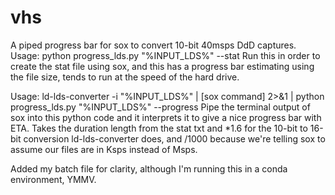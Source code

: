 # vhs
A piped progress bar for sox to convert 10-bit 40msps DdD captures.
Usage: python progress_lds.py "%INPUT_LDS%" --stat
Run this in order to create the stat file using sox, and this has a progress bar estimating using the file size, tends to run at the speed of the hard drive.

Usage: ld-lds-converter -i "%INPUT_LDS%" | [sox command] 2>&1 | python progress_lds.py "%INPUT_LDS%" --progress
Pipe the terminal output of sox into this python code and it interprets it to give a nice progress bar with ETA. Takes the duration length from the stat txt and *1.6 for the 10-bit to 16-bit conversion ld-lds-converter does, and /1000 because we're telling sox to assume our files are in Ksps instead of Msps.

Added my batch file for clarity, although I'm running this in a conda environment, YMMV.
